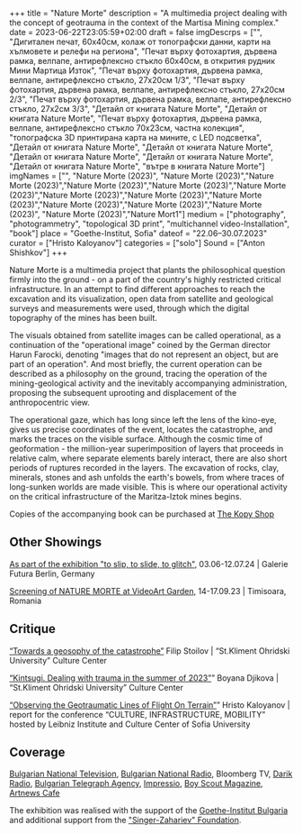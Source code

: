 +++
title = "Nature Morte"
description = "A multimedia project dealing with the concept of geotrauma in the context of the Martisa Mining complex."
date = 2023-06-22T23:05:59+02:00
draft = false
imgDescrps = ["", "Дигитален печат, 60x40см, колаж от топографски данни, карти на хълмовете и релефи на региона", "Печат върху фотохартия, дървена рамка, велпапе, антирефлексно стъкло 60х40см, в открития рудник Мини Мартица Изток", "Печат върху фотохартия, дървена рамка, велпапе, антирефлексно стъкло, 27x20см 1/3", "Печат върху фотохартия, дървена рамка, велпапе, антирефлексно стъкло, 27x20см 2/3", "Печат върху фотохартия, дървена рамка, велпапе, антирефлексно стъкло, 27x2см 3/3", "Детайл от книгата Nature Morte", "Детайл от книгата Nature Morte", "Печат върху фотохартия, дървена рамка, велпапе, антирефлексно стъкло 70х23см, частна колекция", "топографска 3D принтирана карта на мините, с LED подсветка", "Детайл от книгата Nature Morte", "Детайл от книгата Nature Morte", "Детайл от книгата Nature Morte", "Детайл от книгата Nature Morte", "Детайл от книгата Nature Morte", "вътре в книгата Nature Morte"]
imgNames = ["", "Nature Morte (2023)", "Nature Morte (2023)","Nature Morte (2023)","Nature Morte (2023)","Nature Morte (2023)","Nature Morte (2023)","Nature Morte (2023)","Nature Morte (2023)","Nature Morte (2023)","Nature Morte (2023)","Nature Morte (2023)","Nature Morte (2023)", "Nature Morte (2023)","Nature Mort1"]
medium = ["photography", "photogrammetry", "topological 3D print", "multichannel video-Installation", "book"]
place = "Goethe-Institut, Sofia"
dateof = "22.06–30.07.2023"
curator = ["Hristo Kaloyanov"]
categories = ["solo"]
Sound = ["Anton Shishkov"]
+++

Nature Morte is a multimedia project that plants the philosophical question firmly into the ground - on a part of the country's highly restricted critical infrastructure. In an attempt to find different approaches to reach the excavation and its visualization, open data from satellite and geological surveys and measurements were used, through which the digital topography of the mines has been built.

The visuals obtained from satellite images can be called operational, as a continuation of the "operational image" coined by the German director Harun Farocki, denoting "images that do not represent an object, but are part of an operation". And most briefly, the current operation can be described as a philosophy on the ground, tracing the operation of the mining-geological activity and the inevitably accompanying administration, proposing the subsequent uprooting and displacement of the anthropocentric view.

The operational gaze, which has long since left the lens of the kino-eye, gives us precise coordinates of the event, locates the catastrophe, and marks the traces on the visible surface. Although the cosmic time of geoformation - the million-year superimposition of layers that proceeds in relative calm, where separate elements barely interact, there are also short periods of ruptures recorded in the layers. The excavation of rocks, clay, minerals, stones and ash unfolds the earth's bowels, from where traces of long-sunken worlds are made visible. This is where our operational activity on the critical infrastructure of the Maritza-Iztok mines begins. 

Copies of the accompanying book can be purchased at [The Kopy Shop](https://www.thekopy.shop/product/nature-morte)

## Other Showings
[As part of the exhibition "to slip, to slide, to glitch"](https://www.galeriefutura.de/en/larisa-crunteanu-sonja-hornung-to-slip-to-slide-to-glitch/), 03.06-12.07.24 | Galerie Futura Berlin, Germany

[Screening of NATURE MORTE at VideoArt Garden](https://timisoara2023.eu/ro/evenimente/coatings-videoart-garden/), 14-17.09.23 | Timisoara, Romania

## Critique
[“Towards a geosophy of the catastrophe”](https://culturecenter-su.org/philip-stoilov-nature-morte/)
Filip Stoilov | “St.Kliment Ohridski University” Culture Center

[“Kintsugi. Dealing with trauma in the summer of 2023”](https://culturecenter-su.org/kritika-x-3-june2023-boyana-dzhikova/)”
Boyana Djikova | “St.Kliment Ohridski University” Culture Center

[“Observing the Geotraumatic Lines of Flight On Terrain”](https://culturecenter-su.org/wp-content/uploads/2023/10/programme-2023.pdf)”
Hristo Kaloyanov | report for the conference “CULTURE, INFRASTRUCTURE, MOBILITY” hosted by Leibniz Institute and Culture Center of Sofia University

## Coverage
[Bulgarian National Television](https://bnt.bg/news/izlozhbata-nature-morte-v-gyote-institut-v347709-319285news.html), [Bulgarian National Radio](https://bnr.bg/horizont/post/101854514/nature-morte-tvorcheski-pogled-kam-vagledobivnata-industria),
Bloomberg TV, [Darik Radio](https://darik.bg/nature-morte-edin-po-razlichen-pogled-kam-tec-marica-iztok), 
[Bulgarian Telegraph Agency](https://www.bta.bg/bg/news/lik/491946-diskusiya-na-tema-vaglishtna-tropika-razglezhda-dobiva-na-ruda-i-kak-vdahnovya),
[Impressio](https://impressio.dir.bg/photography/vaglishtna-tropika-v-gyote-institut-i-ko-op),
[Boy Scout Magazine](https://boyscoutmag.com/2023/07/kakvo-da-pravim-v-sofia-prez-july-2/),
[Artnews Cafe](https://openartfiles.bg/openartfiles.bg/public/bg/artnewscafebulletin)

The exhibition was realised with the support of the [Goethe-Institut Bulgaria](https://www.goethe.de/ins/bg/en/ver.cfm?event_id=24801982) and additional support from the ["Singer-Zahariev" Foundation](https://singer-zahariev.eu/projects/nature-morte-opening-at-goethe-institute/).